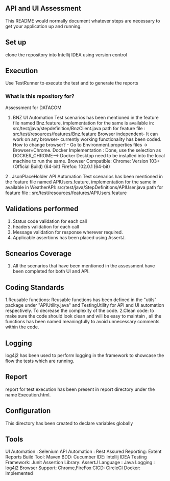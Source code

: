 ## API and UI Assessment

This README would normally document whatever steps are necessary to get your application up and running.


## Set up

clone the repository into Intellij IDEA using version control

## Execution
Use TestRunner to execute the test and to generate the reports

### What is this repository for? ###
Assessment for DATACOM

1. BNZ UI Automation
   Test scenarios has been mentioned in the feature file named Bnz.feature,
   implementation for the same is available in: src/test/java/stepdefinition/BnzClient.java
   path for feature file : src/test/resources/features/Bnz.feature
   Browser independent- It can work on any browser- currently working functionality has been coded.
   How to change browser? - Go to Environment.properties files -> Browser=Chrome.
   Docker Implementation : Done, use the selection as DOCKER_CHROME--> Docker Desktop need to be installed into the local machine to run the same.
   Browser Compatible:
   Chrome: Version 103+ (Official Build) (64-bit)
   Firefox: 102.0.1 (64-bit)

2 . JsonPlaceHolder API Automation
Test scenarios has been mentioned in the feature file named APIUsers.feature,
implementation for the same in available in WeatherAPI: src/test/java/StepDefinitions/APIUser.java
path for feature file : src/test/resources/features/APIUsers.feature


## Validations performed

1. Status code validation for each call
2. headers validation for each call
3. Message validation for response wherever required.
4. Applicable assertions has been placed using AssertJ.

## Scnearios Coverage
1. All the scenarios that have been mentioned in the assessment have been completed for both UI and API.


## Coding Standards

1.Reusable functions: Reusable functions has been defined in the "utils" package under "APIUtility.java" and TestingUtility for API and UI automation respectively. To decrease the
complexity of the code.
2.Clean code: to make sure the code should look clean and will be easy to maintain , all the functions has been
named meaningfully to avoid unnecessary comments within the code.

## Logging

log4j2 has been used to perform logging in the framework to showcase the flow the tests which are running.

## Report
report for test execution has been present in report directory under the name Execution.html.

## Configuration
This directory has been created to declare variables globally

## Tools
UI Automation : Selenium
API Automation : Rest Assured
Reporting: Extent Reports
Build Tool: Maven
BDD: Cucumber
IDE: Intellij IDEA
Testing Framework: Junit
Assertion Library: AssertJ
Language : Java
Logging  : log4j2
Browser Support: Chrome,FireFox
CICD: CircleCI
Docker: Implemented

